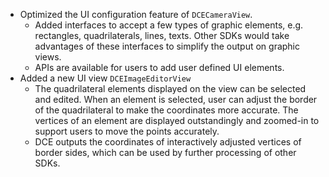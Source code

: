 
* Optimized the UI configuration feature of `DCECameraView`.
  * Added interfaces to accept a few types of graphic elements, e.g. rectangles, quadrilaterals, lines, texts. Other SDKs would take advantages of these interfaces to simplify the output on graphic views.
  * APIs are available for users to add user defined UI elements.
* Added a new UI view `DCEImageEditorView`
  * The quadrilateral elements displayed on the view can be selected and edited. When an element is selected, user can adjust the border of the quadrilateral to make the coordinates more accurate. The vertices of an element are displayed outstandingly and zoomed-in to support users to move the points accurately.
  * DCE outputs the coordinates of interactively adjusted vertices of border sides, which can be used by further processing of other SDKs.
